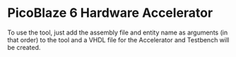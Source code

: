 # PicoBlaze 6 Hardware Accelerator
To use the tool, just add the assembly file and entity name as arguments (in that order) to the tool and a VHDL file for the Accelerator and Testbench will be created. 
